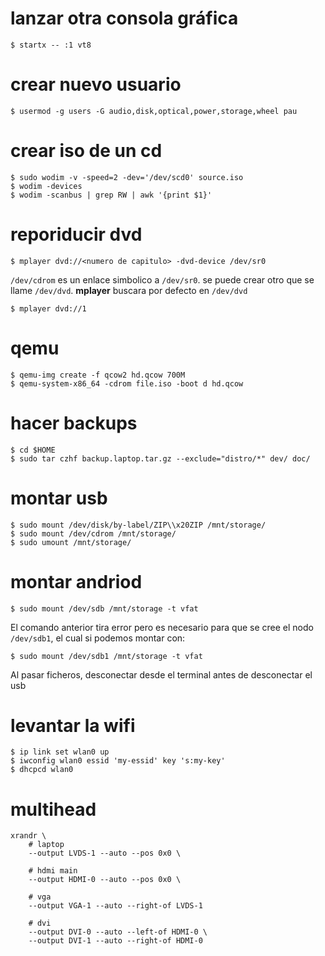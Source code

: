 # lanzar otra consola gráfica

    $ startx -- :1 vt8

# crear nuevo usuario

    $ usermod -g users -G audio,disk,optical,power,storage,wheel pau

# crear iso de un cd

    $ sudo wodim -v -speed=2 -dev='/dev/scd0' source.iso
    $ wodim -devices
    $ wodim -scanbus | grep RW | awk '{print $1}'

# reporiducir dvd

    $ mplayer dvd://<numero de capitulo> -dvd-device /dev/sr0

`/dev/cdrom` es un enlace simbolico a `/dev/sr0`. se puede crear otro que se
llame `/dev/dvd`. **mplayer** buscara por defecto en `/dev/dvd`

    $ mplayer dvd://1

# qemu

    $ qemu-img create -f qcow2 hd.qcow 700M
    $ qemu-system-x86_64 -cdrom file.iso -boot d hd.qcow

# hacer backups

    $ cd $HOME
    $ sudo tar czhf backup.laptop.tar.gz --exclude="distro/*" dev/ doc/

# montar usb

    $ sudo mount /dev/disk/by-label/ZIP\\x20ZIP /mnt/storage/
    $ sudo mount /dev/cdrom /mnt/storage/
    $ sudo umount /mnt/storage/

# montar andriod

    $ sudo mount /dev/sdb /mnt/storage -t vfat

El comando anterior tira error pero es necesario para que se cree el nodo
`/dev/sdb1`, el cual si podemos montar con:

    $ sudo mount /dev/sdb1 /mnt/storage -t vfat

Al pasar ficheros, desconectar desde el terminal antes de desconectar el usb

# levantar la wifi

    $ ip link set wlan0 up
    $ iwconfig wlan0 essid 'my-essid' key 's:my-key'
    $ dhcpcd wlan0

# multihead

    xrandr \
        # laptop
        --output LVDS-1 --auto --pos 0x0 \

        # hdmi main
        --output HDMI-0 --auto --pos 0x0 \

        # vga
        --output VGA-1 --auto --right-of LVDS-1

        # dvi
        --output DVI-0 --auto --left-of HDMI-0 \
        --output DVI-1 --auto --right-of HDMI-0 
